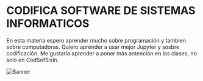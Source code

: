 # CODIFICA SOFTWARE DE SISTEMAS INFORMATICOS
En esta materia espero aprender mucho sobre programación y tambien sobre computadoras.
Quiero aprender a usar mejor Jupyter y sosbre codificación.
Me gustaría aprender a poner más antención en las clases, no solo en CodSofSisln.

![Banner](https://www.canva.com/design/DAGflrB3kTc/pchGsNbAz0DNFUnWolP01Q/view?utm_content=DAGflrB3kTc&utm_campaign=designshare&utm_medium=link2&utm_source=uniquelinks&utlId=h99d47d3c4f)



